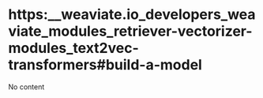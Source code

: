 # https:__weaviate.io_developers_weaviate_modules_retriever-vectorizer-modules_text2vec-transformers#build-a-model
No content
